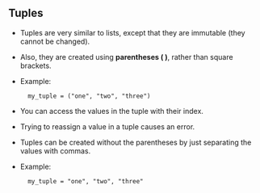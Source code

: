 ## Tuples

- Tuples are very similar to lists, except that they are immutable (they cannot be changed).

- Also, they are created using **parentheses ( )**, rather than square brackets.

- Example:

        my_tuple = ("one", "two", "three")

- You can access the values in the tuple with their index.

- Trying to reassign a value in a tuple causes an error.

- Tuples can be created without the parentheses by just separating the values with commas.

- Example:

        my_tuple = "one", "two", "three"
